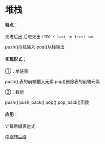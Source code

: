 # 堆栈

#### **特点：**

先进后出 后进先出 `LIFO : last in first out`

push()向栈输入 pop()从栈输出

#### **实现形式：**

①：单链表 

push() 表的前端插入元素 pop()删除表的前端元素

②：数组

push() push_back()   pop() pop_back()函数

#### **应用**：

计算后缀表达式

[中缀转后缀](https://zhuanlan.zhihu.com/p/135433833)


